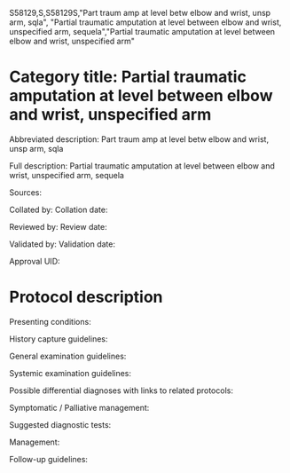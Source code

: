 S58129,S,S58129S,"Part traum amp at level betw elbow and wrist, unsp arm, sqla", "Partial traumatic amputation at level between elbow and wrist, unspecified arm, sequela","Partial traumatic amputation at level between elbow and wrist, unspecified arm"
# Category title: Partial traumatic amputation at level between elbow and wrist, unspecified arm

Abbreviated description: Part traum amp at level betw elbow and wrist, unsp arm, sqla

Full description: Partial traumatic amputation at level between elbow and wrist, unspecified arm, sequela

Sources:

Collated by:
Collation date:

Reviewed by:
Review date:

Validated by:
Validation date:

Approval UID:

# Protocol description

Presenting conditions:

History capture guidelines:

General examination guidelines:

Systemic examination guidelines:

Possible differential diagnoses with links to related protocols:

Symptomatic / Palliative management:

Suggested diagnostic tests:

Management:

Follow-up guidelines:
